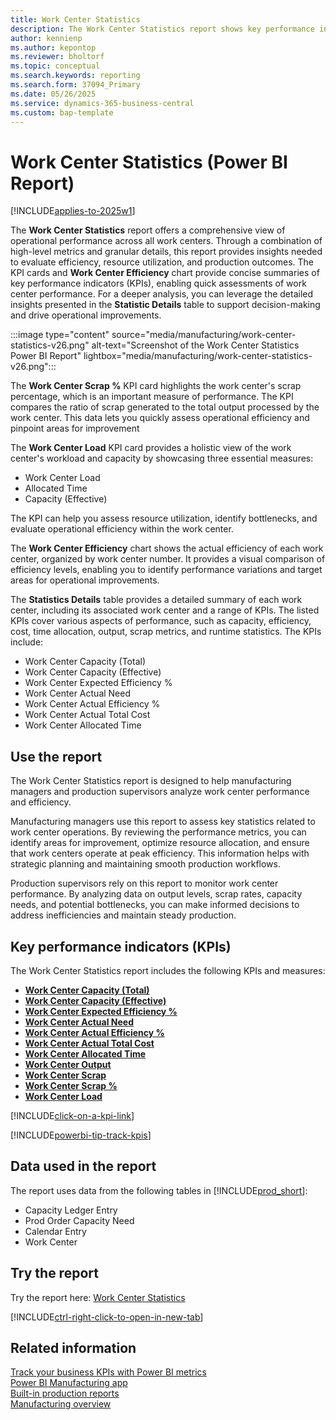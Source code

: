 ```yaml
---
title: Work Center Statistics
description: The Work Center Statistics report shows key performance indicators for each work center.
author: kennienp
ms.author: kepontop
ms.reviewer: bholtorf
ms.topic: conceptual
ms.search.keywords: reporting
ms.search.form: 37094_Primary
ms.date: 05/26/2025
ms.service: dynamics-365-business-central
ms.custom: bap-template
---
```


# Work Center Statistics (Power BI Report)

[!INCLUDE[applies-to-2025w1](includes/applies-to-2025w1.md)]

The **Work Center Statistics** report offers a comprehensive view of operational performance across all work centers. Through a combination of high-level metrics and granular details, this report provides insights needed to evaluate efficiency, resource utilization, and production outcomes. The KPI cards and **Work Center Efficiency** chart provide concise summaries of key performance indicators (KPIs), enabling quick assessments of work center performance. For a deeper analysis, you can leverage the detailed insights presented in the **Statistic Details** table to support decision-making and drive operational improvements.

:::image type="content" source="media/manufacturing/work-center-statistics-v26.png" alt-text="Screenshot of the Work Center Statistics Power BI Report" lightbox="media/manufacturing/work-center-statistics-v26.png":::

The **Work Center Scrap %** KPI card highlights the work center's scrap percentage, which is an important measure of performance. The KPI compares the ratio of scrap generated to the total output processed by the work center. This data lets you quickly assess operational efficiency and pinpoint areas for improvement

The **Work Center Load** KPI card provides a holistic view of the work center's workload and capacity by showcasing three essential measures:

- Work Center Load
- Allocated Time
- Capacity (Effective)

The KPI can help you assess resource utilization, identify bottlenecks, and evaluate operational efficiency within the work center.

The **Work Center Efficiency** chart shows the actual efficiency of each work center, organized by work center number. It provides a visual comparison of efficiency levels, enabling you to identify performance variations and target areas for operational improvements.

The **Statistics Details** table provides a detailed summary of each work center, including its associated work center and a range of KPIs. The listed KPIs cover various aspects of performance, such as capacity, efficiency, cost, time allocation, output, scrap metrics, and runtime statistics. The KPIs include:

- Work Center Capacity (Total)
- Work Center Capacity (Effective)
- Work Center Expected Efficiency %
- Work Center Actual Need
- Work Center Actual Efficiency %
- Work Center Actual Total Cost
- Work Center Allocated Time

## Use the report

The Work Center Statistics report is designed to help manufacturing managers and production supervisors analyze work center performance and efficiency.

Manufacturing managers use this report to assess key statistics related to work center operations. By reviewing the performance metrics, you can identify areas for improvement, optimize resource allocation, and ensure that work centers operate at peak efficiency. This information helps with strategic planning and maintaining smooth production workflows.

Production supervisors rely on this report to monitor work center performance. By analyzing data on output levels, scrap rates, capacity needs, and potential bottlenecks, you can make informed decisions to address inefficiencies and maintain steady production.

## Key performance indicators (KPIs)

The Work Center Statistics report includes the following KPIs and measures:

- [**Work Center Capacity (Total)**](manufacturing-powerbi-kpis.md#work-center-capacity-total)
- [**Work Center Capacity (Effective)**](manufacturing-powerbi-kpis.md#work-center-capacity-effective)
- [**Work Center Expected Efficiency %**](manufacturing-powerbi-kpis.md#work-center-expected-efficiency-percent)
- [**Work Center Actual Need**](manufacturing-powerbi-kpis.md#work-center-actual-need)
- [**Work Center Actual Efficiency %**](manufacturing-powerbi-kpis.md#work-center-actual-efficiency-percent)
- [**Work Center Actual Total Cost**](manufacturing-powerbi-kpis.md#work-center-actual-total-cost)
- [**Work Center Allocated Time**](manufacturing-powerbi-kpis.md#work-center-allocated-time)
- [**Work Center Output**](manufacturing-powerbi-kpis.md#work-center-output)
- [**Work Center Scrap**](manufacturing-powerbi-kpis.md#work-center-scrap)
- [**Work Center Scrap %**](manufacturing-powerbi-kpis.md#work-center-scrap-percent)
- [**Work Center Load**](manufacturing-powerbi-kpis.md#work-center-load)

[!INCLUDE[click-on-a-kpi-link](includes/click-on-a-kpi-link.md)]

[!INCLUDE[powerbi-tip-track-kpis](includes/powerbi-tip-track-kpis.md)]

## Data used in the report

The report uses data from the following tables in [!INCLUDE[prod_short](includes/prod_short.md)]:

- Capacity Ledger Entry
- Prod Order Capacity Need
- Calendar Entry
- Work Center
  
## Try the report

Try the report here: [Work Center Statistics](https://businesscentral.dynamics.com?page=37094)

[!INCLUDE[ctrl-right-click-to-open-in-new-tab](includes/ctrl-right-click-to-open-in-new-tab.md)]

## Related information

[Track your business KPIs with Power BI metrics](track-kpis-with-power-bi-metrics.md)  
[Power BI Manufacturing app](manufacturing-powerbi-app.md)  
[Built-in production reports](production-reports.md)  
[Manufacturing overview](production-manage-manufacturing.md)
